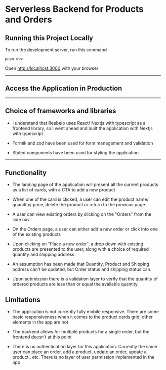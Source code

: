 # Serverless Backend for Products and Orders

## Running this Project Locally

To run the development server, run this command

```bash
pnpm dev
```

Open [http://localhost:3000](http://localhost:3000) with your browser

<hr>

## Access the Application in Production

<hr>

 ## Choice of frameworks and libraries

- I understand that Reebelo uses React/ Nextjs with typescript as a frontend library, so I went ahead and built the application with Nextjs with typescript

- Formik and zod have been used for form management and validation

- Styled components have been used for styling the application

<hr>

## Functionality

- The landing page of the application will present all the current products as a list of cards, with a CTA to add a new product

- When one of the card is clicked, a user can edit the product name/ quanitity/ price, delete the product or return to the previous page

- A user can view existing orders by clicking on the "Orders" from the side nav

- On the Orders page, a user can either add a new order or click into one of the existing products

- Upon clicking on "Place a new order", a drop down with existing products are presented to the user, along with a choice of required quantity and shipping address.

- An assumption has been made that Quantity, Product and Shipping address can't be updated, but Order status and shipping status can.

- Upon submission there is a validation layer to verify that the quantity of ordered products are less than or equal the available quantity.

## Limitations

- The application is not currently fully mobile responsive. There are some basic responsiveness when it comes to the product cards grid, other elements in the app are not

- The backend allows for multiple products for a single order, but the frontend doesn't at this point

- There is no authentication layer for this application. Currently the same user can place an order, add a product, update an order, update a product.. etc. There is no layer of user permission implemented in the app

